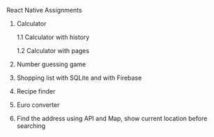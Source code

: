 React Native Assignments
1. Calculator

   1.1 Calculator with history

   1.2 Calculator with pages

3. Number guessing game
4. Shopping list with SQLite and with Firebase
6. Recipe finder
7. Euro converter
8. Find the address using API and Map, show current location before searching
